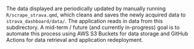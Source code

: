 The data displayed are periodically updated by manually running `R/scrape_strava.qmd`, which cleans and saves the newly acquired data to `strava_dashboard/data/`. The application reads in data from this subdirectory. A mid-term / future (and currently in-progress) goal is to automate this process using AWS S3 Buckets for data storage and GitHub Actions for data retrieval and application redeployment.
